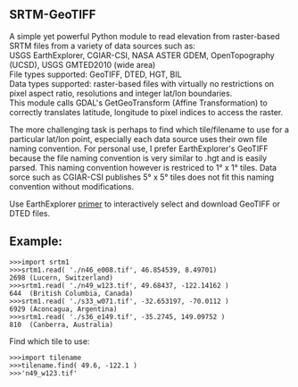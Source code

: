 ## SRTM-GeoTIFF
A simple yet powerful Python module to read elevation from raster-based SRTM files from a variety of data sources such as:<br>
USGS EarthExplorer, CGIAR-CSI, NASA ASTER GDEM, OpenTopography (UCSD), USGS GMTED2010 (wide area)<br>
File types supported: GeoTIFF, DTED, HGT, BIL<br>
Data types supported: raster-based files with virtually no restrictions on pixel aspect ratio, resolutions and integer lat/lon boundaries.<br>
This module calls GDAL's GetGeoTransform (Affine Transformation) to correctly translates latitude, longitude to pixel indices to access the raster.

The more challenging task is perhaps to find which tile/filename to use for a particular lat/lon point, especially each data source uses their own file naming convention.
For personal use, I prefer EarthExplorer's GeoTIFF because the file naming convention is very similar to .hgt and is easily parsed. This naming convention however is restriced to 1&deg; x 1&deg; tiles. Data sorce such as CGIAR-CSI publishes 5&deg; x 5&deg; tiles does not fit this naming convention without modifications.

Use EarthExplorer [primer](/EarthExplorer-howto.md) to interactively select and download GeoTIFF or DTED files.

## Example:
```
>>>import srtm1
>>>srtm1.read( './n46_e008.tif', 46.854539, 8.49701)
2698 (Lucern, Switzerland)
>>>srtm1.read( './n49_w123.tif', 49.68437, -122.14162 )
644  (British Columbia, Canada)
>>>srtm1.read( './s33_w071.tif', -32.653197, -70.0112 )
6929 (Aconcagua, Argentina)
>>>srtm1.read( './s36_e149.tif', -35.2745, 149.09752 )
810  (Canberra, Australia)
```
Find which tile to use:
```
>>>import tilename
>>>tilename.find( 49.6, -122.1 )
>>>'n49_w123.tif'
```
